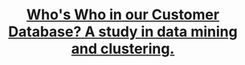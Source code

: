 ---
title: "<strong><a href='https://nbviewer.org/github/RDallavia/samples/blob/main/CustomerSegmentation/CustomerSegmentation.ipynb'>Who's Who in our Customer Database? A study in data mining and clustering. </a></strong>"
excerpt: "A customer segmentation model using both hierarchical and k-means clustering was constructed. These methods illustrate classic cases of unsupervised learning. Though unsupervised methods do not yield a prediction, the insight gleaned from a data mining exploration of this type can be used to guide, for example, the implementation of targeted marketing campaigns. The study is written in R and depends largely on the tidyverse and caret packages.. <br> <img src='/images/whoswho.jpeg'>"
collection: portfolio
---